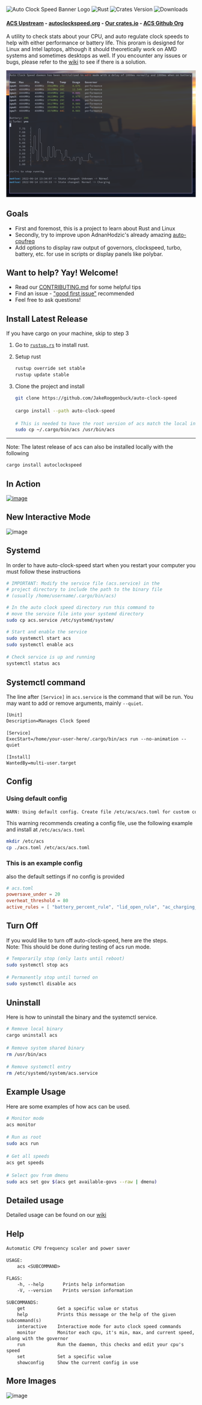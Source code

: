 ![Auto Clock Speed Banner Logo](https://user-images.githubusercontent.com/35516367/169680198-99d02746-22f7-433d-a9a1-d8858edef512.png)
![Rust](https://img.shields.io/github/workflow/status/jakeroggenbuck/auto-clock-speed/Rust?style=for-the-badge)
![Crates Version](https://img.shields.io/crates/v/autoclockspeed?style=for-the-badge)
![Downloads](https://img.shields.io/crates/d/autoclockspeed?style=for-the-badge)

#### [ACS Upstream](https://github.com/jakeroggenbuck/auto-clock-speed) - [autoclockspeed.org](https://autoclockspeed.org) - [Our crates.io](https://crates.io/crates/autoclockspeed) - [ACS Github Org](https://github.com/autoclockspeed)

A utility to check stats about your CPU, and auto regulate clock speeds to help with either performance or battery life.
This proram is designed for Linux and Intel laptops, although it should theoretically work on AMD systems and sometimes desktops as well.
If you encounter any issues or bugs, please refer to the [wiki](https://github.com/JakeRoggenbuck/auto-clock-speed/wiki) to see if there is a solution.

![image](https://github.com/Camerooooon/clockspeed/raw/eedaa0b2458135c8ff8e21510a37269b1052a25e/assets/screenshots/2022-06-14_06-35.png)

## Goals
- First and foremost, this is a project to learn about Rust and Linux
- Secondly, try to improve upon AdnanHodzic's already amazing [auto-cpufreq](https://github.com/AdnanHodzic/auto-cpufreq)
- Add options to display raw output of governors, clockspeed, turbo, battery, etc. for use in scripts or display panels like polybar.

## Want to help? Yay! Welcome!
- Read our [CONTRIBUTING.md](CONTRIBUTING.md) for some helpful tips
- Find an issue - ["good first issue"](https://github.com/JakeRoggenbuck/auto-clock-speed/issues?q=is%3Aissue+is%3Aopen+label%3A%22good+first+issue%22) recommended
- Feel free to ask questions!

## Install Latest Release
If you have cargo on your machine, skip to step 3

1. Go to [`rustup.rs`](https://rustup.rs/) to install rust.

2. Setup rust
   ```sh
   rustup override set stable
   rustup update stable
   ```
   
3. Clone the project and install
   ```sh
   git clone https://github.com/JakeRoggenbuck/auto-clock-speed

   cargo install --path auto-clock-speed

   # This is needed to have the root version of acs match the local installed version
   sudo cp ~/.cargo/bin/acs /usr/bin/acs
   ```
<hr>

Note: The latest release of acs can also be installed locally with the following
```sh
cargo install autoclockspeed
```

## In Action
[![image](https://user-images.githubusercontent.com/35516367/170888770-cf20411e-2b21-43a5-9636-bf6a6b545346.png)](https://www.youtube.com/watch?v=QTnv4pommN4)

## New Interactive Mode
![image](https://user-images.githubusercontent.com/35516367/170414026-2466ee6b-fd6c-48f0-bec8-127237116baf.png)

## Systemd
In order to have auto-clock-speed start when you restart your computer you must follow these instructions
```sh
# IMPORTANT: Modify the service file (acs.service) in the
# project directory to include the path to the binary file 
# (usually /home/username/.cargo/bin/acs)
```

```sh
# In the auto clock speed directory run this command to
# move the service file into your systemd directory
sudo cp acs.service /etc/systemd/system/
```

```sh
# Start and enable the service
sudo systemctl start acs
sudo systemctl enable acs

# Check service is up and running
systemctl status acs
```
## Systemctl command
The line after `[Service]` in `acs.service` is the command that will be run. You may want to add or remove arguments, mainly `--quiet`.
```
[Unit]
Description=Manages Clock Speed

[Service]
ExecStart=/home/your-user-here/.cargo/bin/acs run --no-animation --quiet

[Install]
WantedBy=multi-user.target
```

## Config
### Using default config
```sh
WARN: Using default config. Create file /etc/acs/acs.toml for custom config.
```
This warning recommends creating a config file, use the following example and install at `/etc/acs/acs.toml`

```sh
mkdir /etc/acs
cp ./acs.toml /etc/acs/acs.toml
```

### This is an example config
also the default settings if no config is provided

```toml
# acs.toml
powersave_under = 20
overheat_threshold = 80
active_rules = [ "battery_percent_rule", "lid_open_rule", "ac_charging_rule", "cpu_usage_rule" ]
```

## Turn Off
If you would like to turn off auto-clock-speed, here are the steps.<br>
Note: This should be done during testing of acs run mode.
```sh
# Temporarily stop (only lasts until reboot)
sudo systemctl stop acs

# Permanently stop until turned on
sudo systemctl disable acs
```

## Uninstall
Here is how to uninstall the binary and the systemctl service.
```sh
# Remove local binary
cargo uninstall acs

# Remove system shared binary
rm /usr/bin/acs

# Remove systemctl entry
rm /etc/systemd/system/acs.service
```

## Example Usage
Here are some examples of how acs can be used.
```sh
# Monitor mode
acs monitor

# Run as root
sudo acs run

# Get all speeds
acs get speeds

# Select gov from dmenu
sudo acs set gov $(acs get available-govs --raw | dmenu)
```

## Detailed usage
Detailed usage can be found on our [wiki](https://github.com/JakeRoggenbuck/auto-clock-speed/wiki/Detailed-Usage)  

## Help
```
Automatic CPU frequency scaler and power saver

USAGE:
    acs <SUBCOMMAND>

FLAGS:
    -h, --help       Prints help information
    -V, --version    Prints version information

SUBCOMMANDS:
    get            Get a specific value or status
    help           Prints this message or the help of the given subcommand(s)
    interactive    Interactive mode for auto clock speed commands
    monitor        Monitor each cpu, it's min, max, and current speed, along with the governor
    run            Run the daemon, this checks and edit your cpu's speed
    set            Set a specific value
    showconfig     Show the current config in use
```

## More Images

![image](https://user-images.githubusercontent.com/35516367/154004837-16a1a30d-dab4-42b8-80bc-ef86de1c6177.png)

<!--       _
       .__(.)< (qwak)
        \___)   
 ~~~~~~~~~~~~~~~~~~-->
